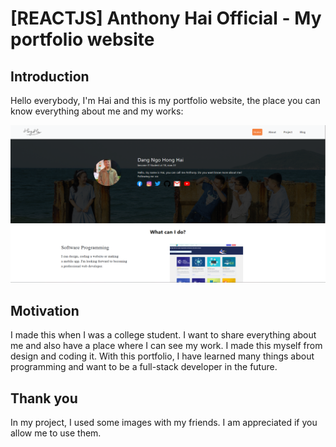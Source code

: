 # [REACTJS] Anthony Hai Official - My portfolio website

## Introduction

Hello everybody, I'm Hai and this is my portfolio website, the place you can know everything about me and my works:

<p align="center">
    <img src="demo/home.png" width="800"/>
</p>

## Motivation

I made this when I was a college student. I want to share everything about me and also have a place where I can see my work. I made this myself from design and coding it. With this portfolio, I have learned many things about programming and want to be a full-stack developer in the future.

## Thank you

In my project, I used some images with my friends. I am appreciated if you allow me to use them.
